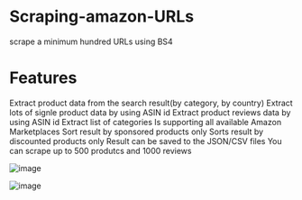 # Scraping-amazon-URLs
scrape a minimum hundred URLs using BS4 

# Features
Extract product data from the search result(by category, by country)
Extract lots of signle product data by using ASIN id
Extract product reviews data by using ASIN id
Extract list of categories
Is supporting all available Amazon Marketplaces
Sort result by sponsored products only
Sorts result by discounted products only
Result can be saved to the JSON/CSV files
You can scrape up to 500 produtcs and 1000 reviews

![image](https://user-images.githubusercontent.com/71225421/153131363-dd38b7eb-9ca9-4140-b730-331e7ae5ef6f.png)

![image](https://user-images.githubusercontent.com/71225421/153131494-1872bc7b-605e-4a72-8c0a-c057fb086f4c.png)

